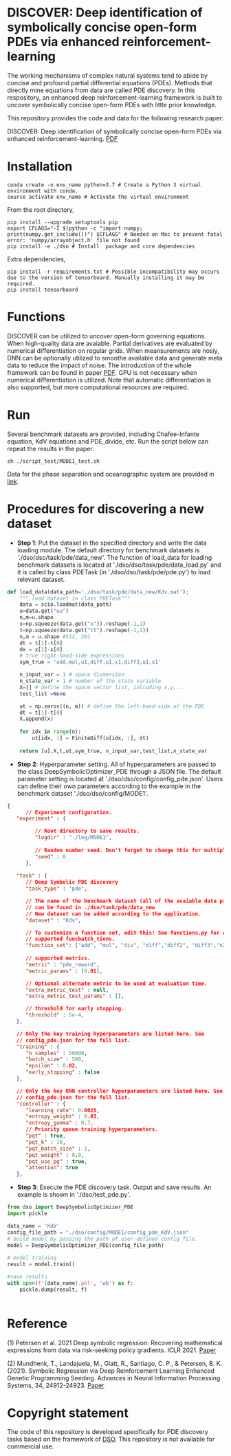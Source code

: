 # DISCOVER: Deep identification of symbolically concise open-form PDEs via enhanced reinforcement-learning
The working mechanisms of complex natural systems tend to abide by concise and profound partial differential equations (PDEs). Methods that directly mine equations from data are called PDE discovery. In this respository, an enhanced deep reinforcement-learning framework is built to uncover symbolically concise
open-form PDEs with little prior knowledge. 



This repository provides the code and data for the following research paper:

DISCOVER: Deep identification of symbolically concise open-form PDEs via enhanced reinforcement-learning. [PDF](https://arxiv.org/pdf/2210.02181.pdf)




# Installation
```
conda create -n env_name python=3.7 # Create a Python 3 virtual environment with conda.
source activate env_name # Activate the virtual environment
```
From the root directory, 
```
pip install --upgrade setuptools pip
export CFLAGS="-I $(python -c "import numpy; print(numpy.get_include())") $CFLAGS" # Needed on Mac to prevent fatal error: 'numpy/arrayobject.h' file not found
pip install -e ./dso # Install  package and core dependencies

```
Extra dependencies,
```
pip install -r requirements.txt # Possible incompatibility may occurs due to the version of tensorboard. Manually installing it may be required.
pip install tensorboard 
```

# Functions
DISCOVER can be utilized to uncover open-form governing equations. When high-quality data are avaiable. Partial derivatives are evaluated by numerical differentiation on regular grids. When meansurements are nosiy, DNN can be optionally utilized to smoothe available data and generate meta data to reduce the impact of noise. The introduction of the whole framework can be found in paper [PDF](https://arxiv.org/pdf/2210.02181.pdf). GPU is not necessary when numerical differentiation is utilized. Note that automatic differentiation is also supported, but more computational resources are required.


# Run
Several benchmark datasets are provided, including Chafee-Infante equation, KdV equations and PDE_divide, etc. Run the script below can repeat the results in the paper.
 ```
 sh ./script_test/MODE1_test.sh
 ```
Data for the phase separation and oceanographic system are provided in [link](https://drive.google.com/drive/folders/1jEK_kYKgzlyVx4U3p2bVyCvq2LWfVZmv?usp=drive_link).
# Procedures for discovering a new dataset

* **Step 1**:  Put the dataset in the specified directory and write the data loading module. The default directory for benchmark datasets is './dso/dso/task/pde/data_new'.  The function of load_data for loading benchmark datasets is located at './dso/dso/task/pde/data_load.py' and it is called by class PDETask (in './dso/dso/task/pde/pde.py') to load relevant dataset.

```python
def load_data(data_path='./dso/task/pde/data_new/Kdv.mat'):
    """ load dataset in class PDETask"""    
    data = scio.loadmat(data_path)
    u=data.get("uu")
    n,m=u.shape
    x=np.squeeze(data.get("x")).reshape(-1,1)
    t=np.squeeze(data.get("tt").reshape(-1,1))
    n,m = u.shape #512, 201
    dt = t[1]-t[0]
    dx = x[1]-x[0]
    # true right-hand-side expressions
    sym_true = 'add,mul,u1,diff,u1,x1,diff3,u1,x1'

    n_input_var = 1 # space dismension
    n_state_var = 1 # number of the state variable 
    X=[] # define the space vector list, inlcuding x,y,...
    test_list =None

    ut = np.zeros((n, m)) # define the left-hand-side of the PDE
    dt = t[1]-t[0]
    X.append(x)
    
    for idx in range(n):
        ut[idx, :] = FiniteDiff(u[idx, :], dt)
    
    return [u],X,t,ut,sym_true, n_input_var,test_list,n_state_var
```

* **Step 2**: Hyperparameter setting. All of hyperparameters are passed to the class DeepSymbolicOptimizer_PDE through a JSON file. The default parameter setting is located at './dso/dso/config/config_pde.json'. Users can define their own parameters according to the example in the benchmark dataset './dso/dso/config/MODE1'.
```json
{
      // Experiment configuration.
   "experiment" : {

         // Root directory to save results.
         "logdir" : "./log/MODE1",
   
         // Random number seed. Don't forget to change this for multiple runs!
         "seed" : 0
      },
   
   "task" : {
      // Deep Symbolic PDE discovery
      "task_type" : "pde",

      // The name of the benchmark dataset (all of the avaiable data provided
      // can be found in ./dso/task/pde/data_new 
      // New dataset can be added according to the application.
      "dataset" : "Kdv",

      // To customize a function set, edit this! See functions.py for a list of
      // supported funcbatch_tions.
      "function_set": ["add", "mul", "div", "diff","diff2", "diff3","n2","n3"],
 
      // supported metrics.
      "metric" : "pde_reward",
      "metric_params" : [0.01],

      // Optional alternate metric to be used at evaluation time.
      "extra_metric_test" : null,
      "extra_metric_test_params" : [],

      // threshold for early stopping.
      "threshold" : 5e-4,
   },

   // Only the key training hyperparameters are listed here. See
   // config_pde.json for the full list.
   "training" : {
      "n_samples" : 50000,
      "batch_size" : 500,
      "epsilon" : 0.02,
      "early_stopping" : false
   },

   // Only the key RNN controller hyperparameters are listed here. See
   // config_pde.json for the full list.
   "controller" : {
      "learning_rate": 0.0025,
      "entropy_weight" : 0.03,
      "entropy_gamma" : 0.7,
      // Priority queue training hyperparameters.
      "pqt" : true,
      "pqt_k" : 10,
      "pqt_batch_size" : 1,
      "pqt_weight" : 0.0,
      "pqt_use_pg" : true,
      "attention": true
   },

```
* **Step 3**: Execute the PDE discovery task. Output and save results. An example is shown in './dso/test_pde.py'.
```python
from dso import DeepSymbolicOptimizer_PDE
import pickle 

data_name = 'KdV'
config_file_path = "./dso/config/MODE1/config_pde_KdV.json"
# build model by passing the path of user-defined config file. 
model = DeepSymbolicOptimizer_PDE(config_file_path)
    
# model training
result = model.train()

#save results
with open(f'{data_name}.pkl', 'wb') as f:
    pickle.dump(result, f)
        
```

# Reference

(1) Petersen et al. 2021 Deep symbolic regression: Recovering mathematical expressions from data via risk-seeking policy gradients. ICLR 2021.  [Paper](https://openreview.net/forum?id=m5Qsh0kBQG)

(2) Mundhenk, T., Landajuela, M., Glatt, R., Santiago, C. P., & Petersen, B. K. (2021). Symbolic Regression via Deep Reinforcement Learning Enhanced Genetic Programming Seeding. Advances in Neural Information Processing Systems, 34, 24912-24923.  [Paper](https://proceedings.neurips.cc/paper/2021/file/d073bb8d0c47f317dd39de9c9f004e9d-Paper.pdf)


# Copyright statement

The code of this repository is developed specifically for PDE discovery tasks based on the framework of [DSO](https://github.com/brendenpetersen/deep-symbolic-optimization). This repository is not available for commercial use.
